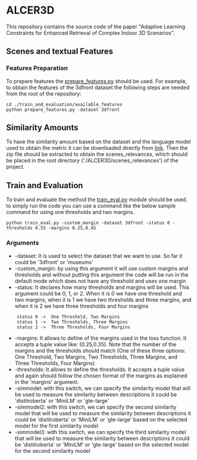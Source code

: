 # ALCER3D

This repository contains the source code of the paper "Adaptive Learning Constraints for Enhanced Retrieval of Complex Indoor 3D Scenarios".

## Scenes and textual Features
### Features Preparation
To prepare features the [prepare_features.py](https://github.com/aliabdari/ALCER3D/blob/main/train_and_evaluation/available_features/prepare_features.py) should be used. For example, to obtain the features of the 3dfront dataset the following steps are needed from the root of the repository:
```
cd ./train_and_evaluation/available_features
python prepare_features.py -dataset 3dfront
```
## Similarity Amounts
To have the similarity amount based on the dataset and the language model used to obtain the metric it can be downloaded directly from [link](https://drive.google.com/file/d/14c4vAY045WWp2u7sAJWMwIti2TQupRON/view?usp=sharing). Then the zip file should be extracted to obtain the scenes_relevances, which should be placed in the root directory ('./ALCER3D/scenes_relevances') of the project.

## Train and Evaluation
To train and evaluate the method the [train_eval.py](https://github.com/aliabdari/ALCER3D/blob/main/train_and_evaluation/train_eval.py) module should be used.
to simply run the code you can use a command like the below sample command for using one thresholds and two margins. 
```
python train_eval.py -custom_margin -dataset 3dfront -status 0 -thresholds 0.55 -margins 0.25,0.45
```
### Arguments

- -dataset: It is used to select the dataset that we want to use. So far it could be '3dfront' or 'museums'
- -custom_margin: by using this argument it will use custom margins and thresholds and without putting this argument the code will be run in the default mode which does not have any threshold and uses one margin
- -status: It declares how many thresholds and margins will be used. This argument could be 0, 1, or 2. When it is 0 we have one threshold and two margins, when it is 1 we have two thresholds and three margins, and when it is 2 we have three thresholds and four margins
```
    status 0 ->  One Threshold, Two Margins
    status 1 ->  Two Thresholds, Three Margins
    status 2 ->  Three Thresholds, Four Margins
```
- -margins: It allows to define of the margins used in the loss function. It accepts a tuple value like: (0.25,0.35). Note that the number of the margins and the thresholds should match (One of these three options: One Threshold, Two Margins, Two Thresholds, Three Margins, and Three Thresholds, Four Margins)
- -thresholds: It allows to define the thresholds. It accepts a tuple value and again should follow the chosen format of the margins as explained in the 'margins' argument. 
- -simmodel: with this switch, we can specify the similarity model that will be used to measure the similarity between descriptions it could be 'distilroberta' or 'MiniLM' or 'gte-large'
- -simmodel2: with this switch, we can specify the second similarity model that will be used to measure the similarity between descriptions it could be 'distilroberta' or 'MiniLM' or 'gte-large' based on the selected model for the first similarity model
- -simmodel3: with this switch, we can specify the third similarity model that will be used to measure the similarity between descriptions it could be 'distilroberta' or 'MiniLM' or 'gte-large' based on the selected model for the second similarity model
